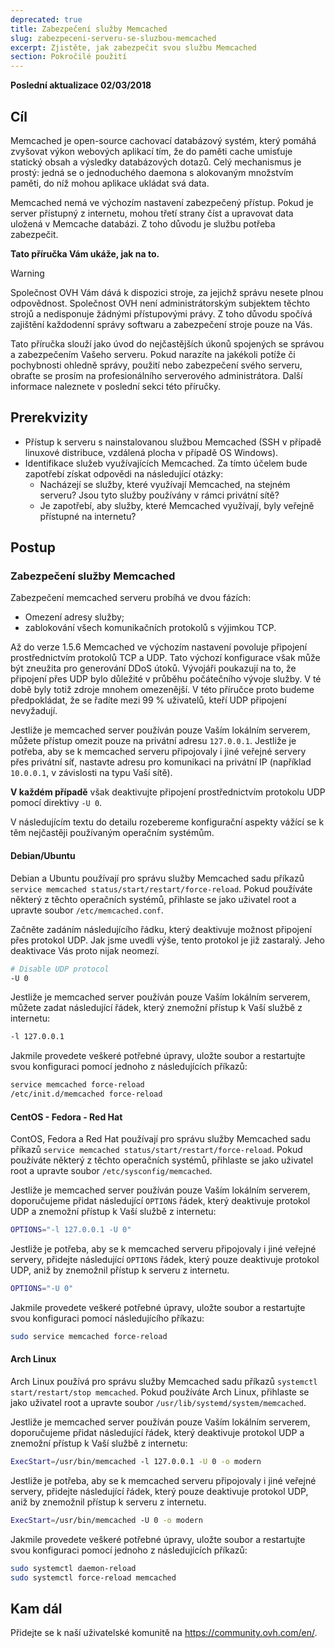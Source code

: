 ```yaml
---
deprecated: true
title: Zabezpečení služby Memcached
slug: zabezpeceni-serveru-se-sluzbou-memcached
excerpt: Zjistěte, jak zabezpečit svou službu Memcached
section: Pokročilé použití
---
```


**Poslední aktualizace 02/03/2018**


## Cíl

Memcached je open-source cachovací databázový systém, který pomáhá zvyšovat výkon webových aplikací tím, že do paměti cache umisťuje statický obsah a výsledky databázových dotazů. Celý mechanismus je prostý: jedná se o jednoduchého daemona s alokovaným množstvím paměti, do níž mohou aplikace ukládat svá data.

Memcached nemá ve výchozím nastavení zabezpečený přístup. Pokud je server přístupný z internetu, mohou třetí strany číst a upravovat data uložená v Memcache databázi. Z toho důvodu je službu potřeba zabezpečit.


**Tato příručka Vám ukáže, jak na to.**


> [!warning]
>
> Společnost OVH Vám dává k dispozici stroje, za jejichž správu nesete plnou odpovědnost.  Společnost OVH není administrátorským subjektem těchto strojů a nedisponuje žádnými přístupovými právy. Z toho důvodu spočívá zajištění každodenní správy softwaru a zabezpečení stroje pouze na Vás.
>
> Tato příručka slouží jako úvod do nejčastějších úkonů spojených se správou a zabezpečením Vašeho serveru.  Pokud narazíte na jakékoli potíže či pochybnosti ohledně správy, použití nebo zabezpečení svého serveru, obraťte se prosím na profesionálního serverového administrátora. Další informace naleznete v poslední sekci této příručky.
>


## Prerekvizity


- Přístup k serveru s nainstalovanou službou Memcached (SSH v případě linuxové distribuce, vzdálená plocha v případě OS Windows).
- Identifikace služeb využívajících Memcached. Za tímto účelem bude zapotřebí získat odpovědi na následující otázky:
    - Nacházejí se služby, které využívají Memcached, na stejném serveru? Jsou tyto služby používány v rámci privátní sítě?
    - Je zapotřebí, aby služby, které Memcached využívají, byly veřejně přístupné na internetu?


## Postup

### Zabezpečení služby Memcached

Zabezpečení memcached serveru probíhá ve dvou fázích:

- Omezení adresy služby;
- zablokování všech komunikačních protokolů s výjimkou TCP.


Až do verze 1.5.6 Memcached ve výchozím nastavení povoluje připojení prostřednictvím protokolů TCP a UDP. Tato výchozí konfigurace však může být zneužita pro generování DDoS útoků.
Vývojáři poukazují na to, že připojení přes UDP bylo důležité v průběhu počátečního vývoje služby. V té době byly totiž zdroje mnohem omezenější.
V této příručce proto budeme předpokládat, že se řadíte mezi 99 % uživatelů, kteří UDP připojení nevyžadují.

Jestliže je memcached server používán pouze Vaším lokálním serverem, můžete přístup omezit pouze na privátní adresu `127.0.0.1`.
Jestliže je potřeba, aby se k memcached serveru připojovaly i jiné veřejné servery přes privátní síť, nastavte adresu pro komunikaci na privátní IP (například `10.0.0.1`, v závislosti na typu Vaší sítě).

**V každém případě** však deaktivujte připojení prostřednictvím protokolu UDP pomocí direktivy `-U 0`.

V následujícím textu do detailu rozebereme konfigurační aspekty vážící se k těm nejčastěji používaným operačním systémům.


#### Debian/Ubuntu

Debian a Ubuntu používají pro správu služby Memcached sadu příkazů `service memcached status/start/restart/force-reload`. Pokud používáte některý z těchto operačních systémů, přihlaste se jako uživatel root a upravte soubor `/etc/memcached.conf`.

Začněte zadáním následujícího řádku, který deaktivuje možnost připojení přes protokol UDP. Jak jsme uvedli výše, tento protokol je již zastaralý. Jeho deaktivace Vás proto nijak neomezí.

```sh
# Disable UDP protocol
-U 0
```
Jestliže je memcached server používán pouze Vaším lokálním serverem, můžete zadat následující řádek, který znemožní přístup k Vaší službě z internetu:

```sh
-l 127.0.0.1
```

Jakmile provedete veškeré potřebné úpravy, uložte soubor a restartujte svou konfiguraci pomocí jednoho z následujících příkazů:


```sh
service memcached force-reload
/etc/init.d/memcached force-reload
```


#### CentOS - Fedora - Red Hat


ContOS, Fedora a Red Hat používají pro správu služby Memcached sadu příkazů `service memcached status/start/restart/force-reload`. Pokud používáte některý z těchto operačních systémů, přihlaste se jako uživatel root a upravte soubor `/etc/sysconfig/memcached`.


Jestliže je memcached server používán pouze Vaším lokálním serverem, doporučujeme přidat následující `OPTIONS` řádek, který deaktivuje protokol UDP a znemožní přístup k Vaší službě z internetu:

```sh
OPTIONS="-l 127.0.0.1 -U 0"
```


Jestliže je potřeba, aby se k memcached serveru připojovaly i jiné veřejné servery, přidejte následující `OPTIONS` řádek, který pouze deaktivuje protokol UDP, aniž by znemožnil přístup k serveru z internetu.

```sh
OPTIONS="-U 0"
```

Jakmile provedete veškeré potřebné úpravy, uložte soubor a restartujte svou konfiguraci pomocí následujícího příkazu:

```sh
sudo service memcached force-reload
```


#### Arch Linux


Arch Linux používá pro správu služby Memcached sadu příkazů `systemctl start/restart/stop memcached`. Pokud používáte Arch Linux, přihlaste se jako uživatel root a upravte soubor `/usr/lib/systemd/system/memcached`.

Jestliže je memcached server používán pouze Vaším lokálním serverem, doporučujeme přidat následující řádek, který deaktivuje protokol UDP a znemožní přístup k Vaší službě z internetu:

```sh
ExecStart=/usr/bin/memcached -l 127.0.0.1 -U 0 -o modern
```


Jestliže je potřeba, aby se k memcached serveru připojovaly i jiné veřejné servery, přidejte následující řádek, který pouze deaktivuje protokol UDP, aniž by znemožnil přístup k serveru z internetu.

```sh
ExecStart=/usr/bin/memcached -U 0 -o modern
```


Jakmile provedete veškeré potřebné úpravy, uložte soubor a restartujte svou konfiguraci pomocí jednoho z následujících příkazů:


```sh
sudo systemctl daemon-reload
sudo systemctl force-reload memcached
```

## Kam dál

Přidejte se k naší uživatelské komunitě na <https://community.ovh.com/en/>.